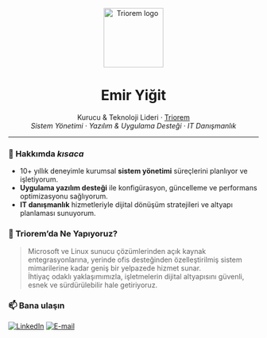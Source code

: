 <!-- ----------  G I T H U B  P R O F I L E  ---------- -->

<p align="center">
  <img src="https://triorem.com/assets/logo/favicon.svg" width="120" alt="Triorem logo">
</p>

<h1 align="center">Emir Yiğit</h1>
<p align="center">
  Kurucu & Teknoloji Lideri · <a href="https://triorem.com">Triorem</a><br>
  <em>Sistem Yönetimi · Yazılım & Uygulama Desteği · IT Danışmanlık</em>
</p>

---

### 🚀 Hakkımda _kısaca_
- 10+ yıllık deneyimle kurumsal **sistem yönetimi** süreçlerini planlıyor ve işletiyorum.  
- **Uygulama yazılım desteği** ile konfigürasyon, güncelleme ve performans optimizasyonu sağlıyorum.  
- **IT danışmanlık** hizmetleriyle dijital dönüşüm stratejileri ve altyapı planlaması sunuyorum.

### 💼 Triorem’da Ne Yapıyoruz?
> Microsoft ve Linux sunucu çözümlerinden açık kaynak entegrasyonlarına, yerinde ofis desteğinden özelleştirilmiş sistem mimarilerine kadar geniş bir yelpazede hizmet sunar.  
> İhtiyaç odaklı yaklaşımımızla, işletmelerin dijital altyapısını güvenli, esnek ve sürdürülebilir hale getiriyoruz.

### 📫 Bana ulaşın
[![LinkedIn](https://img.shields.io/badge/LinkedIn-0077B5?logo=linkedin&logoColor=white)](https://www.linkedin.com/in/emiryigit/)
[![E-mail](https://img.shields.io/badge/E-mail-8A2BE2?logo=microsoft-outlook&logoColor=white&labelColor=8A2BE2)](mailto:emir@triorem.com)
<!-- ----------  /END  ---------- -->